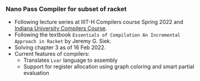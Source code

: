 ### Nano Pass Compiler for subset of racket
- Following lecture series at IIIT-H Compilers course Spring 2022 and [Indiana University Compilers Course](https://iucompilercourse.github.io/IU-P423-P523-E313-E513-Fall-2020/).
- Following the textbook `Essentials of Compilation An Incremental Approach in Racket` by Jeremy G. Siek.
- Solving chapter 3 as of 16 Feb 2022.
- Current features of compilers:
    - Translates `Lvar` language to assembly
    - Support for register allocation using graph coloring and smart partial evaluation
